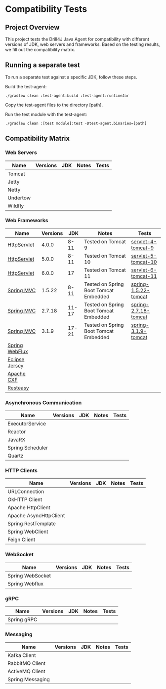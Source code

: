 # Compatibility Tests

## Project Overview

This project tests the Drill4J Java Agent for compatibility with different versions of JDK, web servers and frameworks.
Based on the testing results, we fill out the compatibility matrix.

## Running a separate test
To run a separate test against a specific JDK, follow these steps.

Build the test-agent:
```
./gradlew clean :test-agent:build :test-agent:runtimeJar
```

Copy the test-agent files to the directory [path].

Run the test module with the test-agent:
```
./gradlew clean :[test module]:test -Dtest-agent.binaries=[path]
```


## Compatibility Matrix

### Web Servers

| Name     | Versions | JDK | Notes | Tests |
|----------|----------|-----|-------|-------|
| Tomcat   |          |     |       |       |
| Jetty    |          |     |       |       |
| Netty    |          |     |       |       |
| Undertow |          |     |       |       |
| Wildfly  |          |     |       |       |

### Web Frameworks

| Name                                                                                 | Versions | JDK   | Notes                                 | Tests                                          |
|--------------------------------------------------------------------------------------|---------|-------|---------------------------------------|------------------------------------------------|
| [HttpServlet](https://jakarta.ee/specifications/servlet/)                            | 4.0.0   | 8-11  | Tested on Tomcat 9                    | [servlet-4-tomcat-9](./servlet-4-tomcat-9)     |
| [HttpServlet](https://jakarta.ee/specifications/servlet/)                            | 5.0.0   | 8-11  | Tested on Tomcat 10                   | [servlet-5-tomcat-10](./servlet-5-tomcat-10)   |
| [HttpServlet](https://jakarta.ee/specifications/servlet/)                            | 6.0.0   | 17    | Tested on Tomcat 11                   | [servlet-6-tomcat-11](./servlet-6-tomcat-11)   |
| [Spring MVC](https://docs.spring.io/spring-framework/reference/web/webmvc.html)      | 1.5.22  | 8-11  | Tested on Spring Boot Tomcat Embedded | [spring-1.5.22-tomcat](./spring-1.5.22-tomcat) |
| [Spring MVC](https://docs.spring.io/spring-framework/reference/web/webmvc.html)      | 2.7.18  | 11-17 | Tested on Spring Boot Tomcat Embedded | [spring-2.7.18-tomcat](./spring-2.7.18-tomcat) |
| [Spring MVC](https://docs.spring.io/spring-framework/reference/web/webmvc.html)      | 3.1.9   | 17-21 | Tested on Spring Boot Tomcat Embedded | [spring-3.1.9-tomcat](./spring-3.1.9-tomcat)   |
| [Spring WebFlux](https://docs.spring.io/spring-framework/reference/web/webflux.html) |         |       |                                       |                                                | 
| [Eclipse Jersey](https://eclipse-ee4j.github.io/jersey/)                             |          |       |                                       |                                                |
| [Apache CXF](https://cxf.apache.org/)                                                |         |       |                                       |                                                |
| [Resteasy](https://resteasy.dev/)                                                    |         |       |                                       |                                                |

### Asynchronous Communication

| Name              | Versions | JDK | Notes | Tests |
|-------------------|----------|-----|-------|-------|
| ExecutorService   |          |     |       |       |
| Reactor           |          |     |       |       |
| JavaRX            |          |     |       |       |
| Spring Scheduler  |          |     |       |       |
| Quartz            |          |     |       |       |

### HTTP Clients

| Name                   | Versions | JDK | Notes | Tests |
|------------------------|----------|-----|-------|-------|
| URLConnection          |          |     |       |       |
| OkHTTP Client          |          |     |       |       |
| Apache HttpClient      |          |     |       |       |
| Apache AsyncHttpClient |          |     |       |       |
| Spring RestTemplate    |          |     |       |       |
| Spring WebClient       |          |     |       |       |
| Feign Client           |          |     |       |       |

### WebSocket

| Name             | Versions | JDK | Notes | Tests |
|------------------|----------|-----|-------|-------|
| Spring WebSocket |          |     |       |       |
| Spring Webflux   |          |     |       |       |

### gRPC

| Name             | Versions | JDK | Notes | Tests |
|------------------|----------|-----|-------|-------|
| Spring gRPC      |          |     |       |       |

### Messaging

| Name             | Versions | JDK | Notes | Tests |
|------------------|----------|-----|-------|-------|
| Kafka Client     |          |     |       |       |
| RabbitMQ Client  |          |     |       |       |
| ActiveMQ Client  |          |     |       |       |
| Spring Messaging |          |     |       |       |
